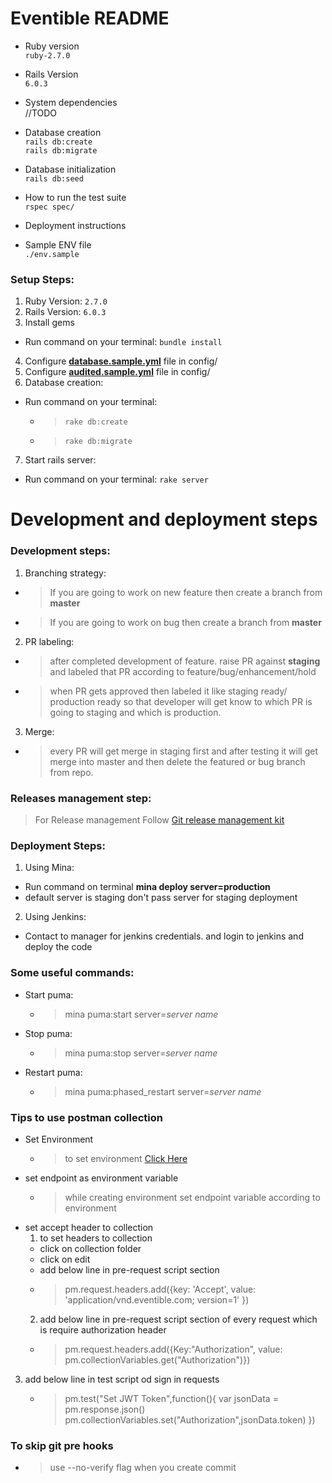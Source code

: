 # Eventible README

* Ruby version\
`ruby-2.7.0`
* Rails Version\
`6.0.3`

* System dependencies\
//TODO
* Database creation\
`rails db:create`\
`rails db:migrate`

* Database initialization\
`rails db:seed`

* How to run the test suite\
`rspec spec/`

* Deployment instructions

* Sample ENV file\
`./env.sample`


### Setup Steps:
1. Ruby Version: `2.7.0`
2. Rails Version: `6.0.3`
3. Install gems
  - Run command on your terminal: `bundle install`
4. Configure [**database.sample.yml**](https://github.com/eventible2021/eventible-backend/blob/readme-setup-changes/config/database.yml.sample) file in config/ 
5. Configure [**audited.sample.yml**](https://github.com/eventible2021/eventible-backend/blob/readme-setup-changes/config/audited.yml.sample) file in config/
6. Database creation:
  - Run command on your terminal:
    - > `rake db:create`
    - > `rake db:migrate`
7. Start rails server:
  - Run command on your terminal: `rake server`


# Development and deployment steps
### Development steps:
  1. Branching strategy:
   - > If you are going to work on new feature then create a branch from **master**
   - > If you are going to work on bug then create a branch from **master**
  2. PR labeling:
   - > after completed development of feature. raise PR against **staging** and labeled that PR according to feature/bug/enhancement/hold
   - > when PR gets approved then labeled it like staging ready/ production ready so that developer will get know to which PR is going to staging and which is production.
  3. Merge:
   - > every PR will get merge in staging first and after testing it will get merge into master and then delete the featured or bug branch from repo.


### Releases management step:
  > For Release management Follow [Git release management kit](https://intranet.joshsoftware.com/uploads/attachment/document/5fc762e46f4eea522300001d/Github_Release_Management.pdf)


### Deployment Steps:
  1. Using Mina:
  -  Run command on terminal **mina deploy server=production**
  - default server is staging don't pass server for staging deployment

  2. Using Jenkins:
   - Contact to manager for jenkins credentials. and login to jenkins and deploy the code  

### Some useful commands:
  * Start puma:
    - > mina puma:start server=*server name*
  * Stop puma:
    - > mina puma:stop server=*server name*
  * Restart puma:
    - > mina puma:phased_restart server=*server name*

### Tips to use postman collection
  * Set Environment
    - > to set environment [Click Here](https://learning.postman.com/docs/sending-requests/managing-environments/)
  * set endpoint as environment variable
    - > while creating environment set endpoint variable according to environment
  * set accept header to collection
    1. to set headers to collection
      - click on collection folder
      - click on edit
      - add below line in pre-request script section
      - > pm.request.headers.add({key: 'Accept', value: 'application/vnd.eventible.com; version=1' })
    2. add below line in pre-request script section of every request which is require authorization header
    - > pm.request.headers.add({Key:"Authorization", value: pm.collectionVariables.get("Authorization")})
   3. add below line in test script od sign in requests
       - > pm.test("Set JWT Token",function(){ var jsonData = pm.response.json() pm.collectionVariables.set("Authorization",jsonData.token) })

### To skip git pre hooks
  - > use --no-verify flag when you create commit
